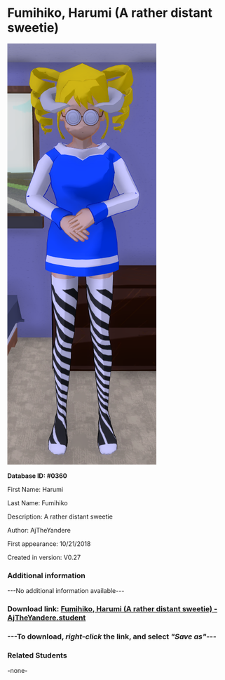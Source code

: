 # Fumihiko, Harumi (A rather distant sweetie)

<img src="../../Files/Images/Fumihiko, Harumi (A rather distant sweetie).png" title="Fumihiko, Harumi (A rather distant sweetie) - AjTheYandere">

**Database ID: #0360**

First Name: Harumi

Last Name: Fumihiko

Description: A rather distant sweetie

Author: AjTheYandere

First appearance: 10/21/2018

Created in version: V0.27

### Additional information

---No additional information available---

### Download link: <a href="https://raw.githubusercontent.com/Arbiter1223/Daigaku-Gurashi-Custom-Students/master/Files/Student%20Files/Fumihiko%2C%20Harumi%20(A%20rather%20distant%20sweetie)%20-%20AjTheYandere.student">Fumihiko, Harumi (A rather distant sweetie) - AjTheYandere.student</a>

### ---**To download, _right-click_ the link, and select _"Save as"_**---

### Related Students

-none-
